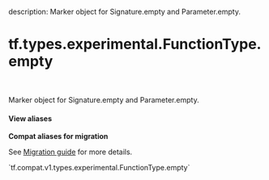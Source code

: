 description: Marker object for Signature.empty and Parameter.empty.

<div itemscope itemtype="http://developers.google.com/ReferenceObject">
<meta itemprop="name" content="tf.types.experimental.FunctionType.empty" />
<meta itemprop="path" content="Stable" />
</div>

# tf.types.experimental.FunctionType.empty

<!-- Insert buttons and diff -->

<table class="tfo-notebook-buttons tfo-api nocontent" align="left">

</table>



Marker object for Signature.empty and Parameter.empty.

<section class="expandable">
  <h4 class="showalways">View aliases</h4>
  <p>
<b>Compat aliases for migration</b>
<p>See
<a href="https://www.tensorflow.org/guide/migrate">Migration guide</a> for
more details.</p>
<p>`tf.compat.v1.types.experimental.FunctionType.empty`</p>
</p>
</section>

<!-- Placeholder for "Used in" -->


